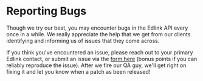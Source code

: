 # Reporting Bugs

Though we try our best, you may encounter bugs in the Edlink API every once in a while. We really appreciate the help that we get from our clients identifying and informing us of issues that they come across.

If you think you've encountered an issue, please reach out to your primary Edlink contact, or submit an issue via the [form here]() (bonus points if you can reliably reproduce the issue). After we fire our QA guy, we'll get right on fixing it and let you know when a patch as been released!